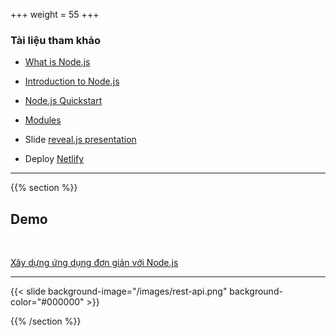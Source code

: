 +++
weight = 55
+++

### Tài liệu tham khảo

- [What is Node.js](https://medium.com/javascript-in-plain-english/what-is-node-js-5fe50e4332c8)

- [Introduction to Node.js](https://docs.microsoft.com/vi-vn/learn/modules/intro-to-nodejs/)

- [Node.js Quickstart](https://fireship.io/courses/javascript/node-basics)

- [Modules](https://fireship.io/courses/javascript/concepts-modules)

- Slide [reveal.js presentation](https://github.com/dzello/reveal-hugo)

- Deploy [Netlify](https://netlify.com)

---

{{% section %}}

## Demo

<br>

[Xây dựng ứng dụng đơn giản với Node.js]()

---

{{< slide background-image="/images/rest-api.png" background-color="#000000" >}}

{{% /section %}}
